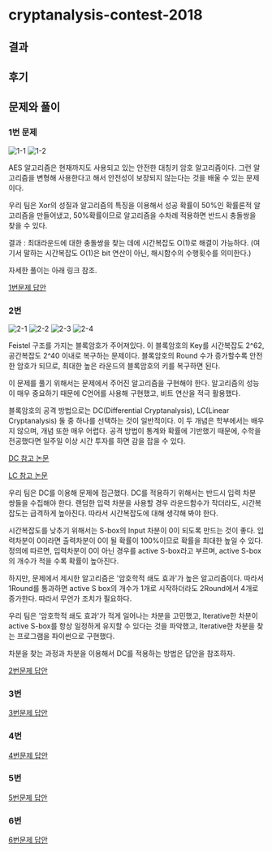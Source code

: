 # cryptanalysis-contest-2018

## 결과

## 후기

## 문제와 풀이

### 1번 문제
![1-1](./images/1-1.png)
![1-2](./images/1-2.png)


AES 알고리즘은 현재까지도 사용되고 있는 안전한 대칭키 암호 알고리즘이다. 그런 알고리즘을 변형해 사용한다고 해서 안전성이 보장되지 않는다는 것을 배울 수 있는 문제이다.

우리 팀은 Xor의 성질과 알고리즘의 특징을 이용해서 성공 확률이 50%인 확률론적 알고리즘을 만들어냈고, 50%확률이므로 알고리즘을 수차례 적용하면 반드시 충돌쌍을 찾을 수 있다.

결과 : 최대라운드에 대한 충돌쌍을 찾는 데에 시간복잡도 O(1)로 해결이 가능하다. (여기서 말하는 시간복잡도 O(1)은 bit 연산이 아닌, 해시함수의 수행횟수를 의미한다.)

자세한 풀이는 아래 링크 참조.

[1번문제 답안](./answer-sheet/2018암호분석경진대회_1번_답안지_박영재_서울시립대학교.pdf)


### 2번

![2-1](./images/2-1.png)
![2-2](./images/2-2.png)
![2-3](./images/2-3.png)
![2-4](./images/2-4.png)

Feistel 구조를 가지는 블록암호가 주어져있다. 이 블록암호의 Key를 시간복잡도 2^62, 공간복잡도 2^40 이내로 복구하는 문제이다. 블록암호의 Round 수가 증가할수록 안전한 암호가 되므로, 최대한 높은 라운드의 블록암호의 키를 복구하면 된다.

이 문제를 풀기 위해서는 문제에서 주어진 알고리즘을 구현해야 한다. 알고리즘의 성능이 매우 중요하기 때문에 C언어를 사용해 구현했고, 비트 연산을 적극 활용했다.

블록암호의 공격 방법으로는 DC(Differential Cryptanalysis), LC(Linear Cryptanalysis) 둘 중 하나를 선택하는 것이 일반적이다. 이 두 개념은 학부에서는 배우지 않으며, 개념 또한 매우 어렵다. 공격 방법이 통계와 확률에 기반했기 때문에, 수학을 전공했다면 일주일 이상 시간 투자를 하면 감을 잡을 수 있다. 

[DC 참고 논문](./paper/Differential_Cryptanalysis_of_DES_like_Cryptosystems.pdf)

[LC 참고 논문](./paper/Linear_Cryptanalysis_of_DES_Cipher.pdf)

우리 팀은 DC를 이용해 문제에 접근했다. DC를 적용하기 위해서는 반드시 입력 차분 쌍들을 수집해야 한다. 랜덤한 입력 차분을 사용할 경우 라운드함수가 작더라도, 시간복잡도는 급격하게 높아진다. 따라서 시간복잡도에 대해 생각해 봐야 한다.

시간복잡도를 낮추기 위해서는 S-box의 Input 차분이 0이 되도록 만드는 것이 좋다. 입력차분이 0이라면 출력차분이 0이 될 확률이 100%이므로 확률을 최대한 높일 수 있다. 정의에 따르면, 입력차분이 0이 아닌 경우를 active S-box라고 부르며, active S-box의 개수가 적을 수록 확률이 높아진다.

하지만, 문제에서 제시한 알고리즘은 '암호학적 쇄도 효과'가 높은 알고리즘이다. 따라서 1Round를 통과하면 active S box의 개수가 1개로 시작하더라도 2Round에서 4개로 증가한다. 따라서 무언가 조치가 필요하다.

우리 팀은 '암호학적 쇄도 효과'가 적게 일어나는 차분을 고민했고, Iterative한 차분이 active S-box를 항상 일정하게 유지할 수 있다는 것을 파악했고, Iterative한 차분을 찾는 프로그램을 파이썬으로 구현했다. 

차분을 찾는 과정과 차분을 이용해서 DC를 적용하는 방법은 답안을 참조하자.

[2번문제 답안](./answer-sheet/2018암호분석경진대회_2번_답안지_박영재_서울시립대학교.pdf)

### 3번

[3번문제 답안](./answer-sheet/2018암호분석경진대회_3번_답안지_박영재_서울시립대학교.pdf)

### 4번

[4번문제 답안](./answer-sheet/2018암호분석경진대회_4번_답안지_박영재_서울시립대학교.pdf)

### 5번

[5번문제 답안](./answer-sheet/2018암호분석경진대회_5번_답안지_박영재_서울시립대학교.pdf)

### 6번

[6번문제 답안](./answer-sheet/2018암호분석경진대회_6번_답안지_박영재_서울시립대학교.pdf)
